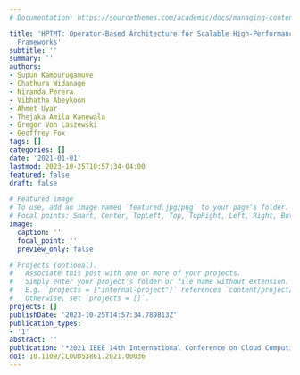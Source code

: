 ```yaml
---
# Documentation: https://sourcethemes.com/academic/docs/managing-content/

title: 'HPTMT: Operator-Based Architecture for Scalable High-Performance Data-Intensive
  Frameworks'
subtitle: ''
summary: ''
authors:
- Supun Kamburugamuve
- Chathura Widanage
- Niranda Perera
- Vibhatha Abeykoon
- Ahmet Uyar
- Thejaka Amila Kanewala
- Gregor Von Laszewski
- Geoffrey Fox
tags: []
categories: []
date: '2021-01-01'
lastmod: 2023-10-25T10:57:34-04:00
featured: false
draft: false

# Featured image
# To use, add an image named `featured.jpg/png` to your page's folder.
# Focal points: Smart, Center, TopLeft, Top, TopRight, Left, Right, BottomLeft, Bottom, BottomRight.
image:
  caption: ''
  focal_point: ''
  preview_only: false

# Projects (optional).
#   Associate this post with one or more of your projects.
#   Simply enter your project's folder or file name without extension.
#   E.g. `projects = ["internal-project"]` references `content/project/deep-learning/index.md`.
#   Otherwise, set `projects = []`.
projects: []
publishDate: '2023-10-25T14:57:34.789813Z'
publication_types:
- '1'
abstract: ''
publication: '*2021 IEEE 14th International Conference on Cloud Computing (CLOUD)*'
doi: 10.1109/CLOUD53861.2021.00036
---
```

